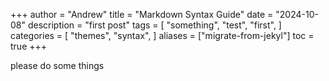 +++
author = "Andrew"
title = "Markdown Syntax Guide"
date = "2024-10-08"
description = "first post"
tags = [
    "something",
    "test",
    "first",
]
categories = [
    "themes",
    "syntax",
]
aliases = ["migrate-from-jekyl"]
toc = true
+++

please do some things
